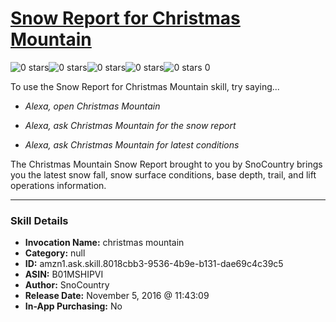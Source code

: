 # [Snow Report for Christmas Mountain](http://alexa.amazon.com/#skills/amzn1.ask.skill.8018cbb3-9536-4b9e-b131-dae69c4c39c5)
![0 stars](../../images/ic_star_border_black_18dp_1x.png)![0 stars](../../images/ic_star_border_black_18dp_1x.png)![0 stars](../../images/ic_star_border_black_18dp_1x.png)![0 stars](../../images/ic_star_border_black_18dp_1x.png)![0 stars](../../images/ic_star_border_black_18dp_1x.png) 0

To use the Snow Report for Christmas Mountain skill, try saying...

* *Alexa, open Christmas Mountain*

* *Alexa, ask Christmas Mountain for the snow report*

* *Alexa, ask Christmas Mountain for latest conditions*

The Christmas Mountain Snow Report brought to you by SnoCountry brings you the latest snow fall, snow surface conditions,  base depth, trail, and lift operations information.

***

### Skill Details

* **Invocation Name:** christmas mountain
* **Category:** null
* **ID:** amzn1.ask.skill.8018cbb3-9536-4b9e-b131-dae69c4c39c5
* **ASIN:** B01MSHIPVI
* **Author:** SnoCountry
* **Release Date:** November 5, 2016 @ 11:43:09
* **In-App Purchasing:** No
